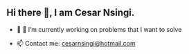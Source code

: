 ## Hi there 👋,  I am Cesar Nsingi.


- 🥼 🧪 I’m currently working on problems that I want to solve



  
- 📫 Contact me: cesarnsingi@hotmail.com
